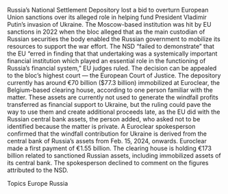 Russia’s National Settlement Depository lost a bid to overturn European Union sanctions over its alleged role in helping fund President Vladimir Putin’s invasion of Ukraine.
The Moscow-based institution was hit by EU sanctions in 2022 when the bloc alleged that as the main custodian of Russian securities the body enabled the Russian government to mobilize its resources to support the war effort.
The NSD “failed to demonstrate” that the EU “erred in finding that that undertaking was a systemically important financial institution which played an essential role in the functioning of Russia’s financial system,” EU judges ruled. The decision can be appealed to the bloc’s highest court — the European Court of Justice.
The depository currently has around €70 billion ($77.3 billion) immobilized at Euroclear, the Belgium-based clearing house, according to one person familiar with the matter.
These assets are currently not used to generate the windfall profits transferred as financial support to Ukraine, but the ruling could pave the way to use them and create additional proceeds late, as the EU did with the Russian central bank assets, the person added, who asked not to be identified because the matter is private.
A Euroclear spokesperson confirmed that the windfall contribution for Ukraine is derived from the central bank of Russia’s assets from Feb. 15, 2024, onwards.
Euroclear made a first payment of €1.55 billion. The clearing house is holding €173 billion related to sanctioned Russian assets, including immobilized assets of its central bank. The spokesperson declined to comment on the figures attributed to the NSD.

Topics
Europe
Russia
